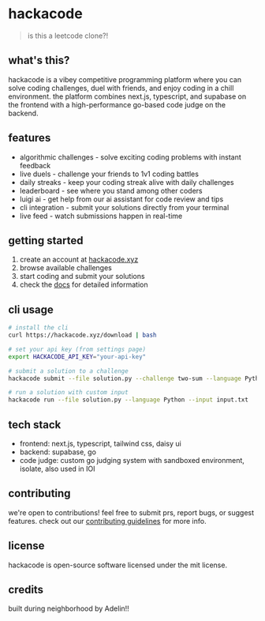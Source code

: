 # hackacode

> is this a leetcode clone?!

## what's this?

hackacode is a vibey competitive programming platform where you can solve coding challenges, duel with friends, and enjoy coding in a chill environment. the platform combines next.js, typescript, and supabase on the frontend with a high-performance go-based code judge on the backend.

## features

- algorithmic challenges - solve exciting coding problems with instant feedback
- live duels - challenge your friends to 1v1 coding battles
- daily streaks - keep your coding streak alive with daily challenges
- leaderboard - see where you stand among other coders
- luigi ai - get help from our ai assistant for code review and tips
- cli integration - submit your solutions directly from your terminal
- live feed - watch submissions happen in real-time

## getting started

1. create an account at [hackacode.xyz](https://hackacode.xyz)
2. browse available challenges
3. start coding and submit your solutions
4. check the [docs](https://hackacode.xyz/docs) for detailed information

## cli usage

```bash
# install the cli
curl https://hackacode.xyz/download | bash

# set your api key (from settings page)
export HACKACODE_API_KEY="your-api-key"

# submit a solution to a challenge
hackacode submit --file solution.py --challenge two-sum --language Python

# run a solution with custom input
hackacode run --file solution.py --language Python --input input.txt
```

## tech stack

- frontend: next.js, typescript, tailwind css, daisy ui
- backend: supabase, go
- code judge: custom go judging system with sandboxed environment, isolate, also used in IOI

## contributing

we're open to contributions! feel free to submit prs, report bugs, or suggest features. check out our [contributing guidelines](https://hackacode.xyz/docs) for more info.

## license

hackacode is open-source software licensed under the mit license.

## credits

built during neighborhood by Adelin!!